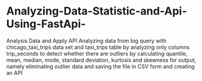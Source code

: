 # Analyzing-Data-Statistic-and-Api-Using-FastApi-
Analysis Data and Apply API
Analyzing data from big query with chicago_taxi_trips data set and taxi_trips table by analyzing only columns
trip_seconds to detect whether there are outliers by calculating quantile, mean, median, mode, standard deviation, kurtosis and skewness for output, namely eliminating outlier data and saving the file in CSV form and creating an API